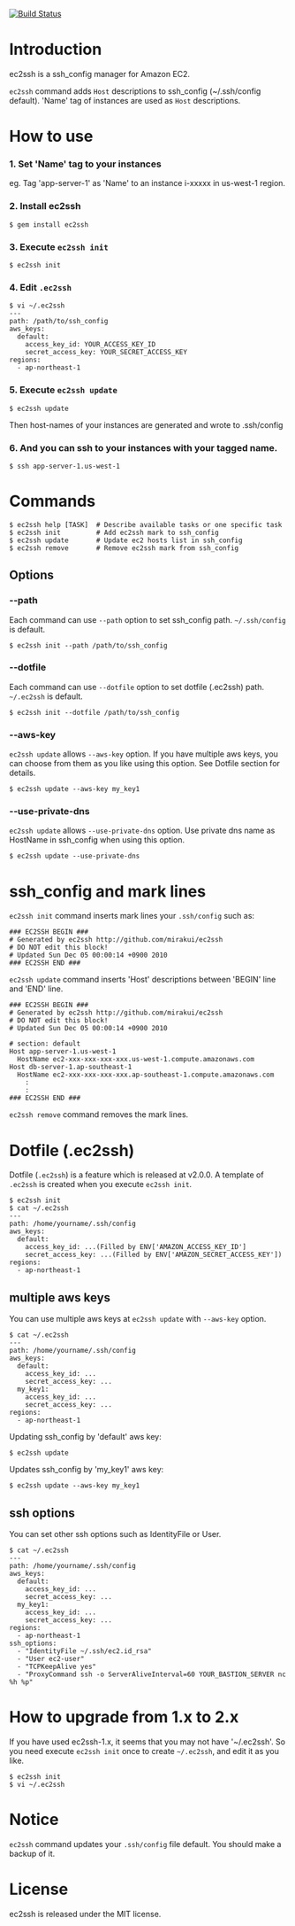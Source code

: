 [![Build Status](https://travis-ci.org/mirakui/ec2ssh.png?branch=master)](https://travis-ci.org/mirakui/ec2ssh)

# Introduction
ec2ssh is a ssh_config manager for Amazon EC2.

`ec2ssh` command adds `Host` descriptions to ssh_config (~/.ssh/config default). 'Name' tag of instances are used as `Host` descriptions.

# How to use
### 1. Set 'Name' tag to your instances
eg. Tag 'app-server-1' as 'Name' to an instance i-xxxxx in us-west-1 region.

### 2. Install ec2ssh

```
$ gem install ec2ssh
```

### 3. Execute `ec2ssh init`

```
$ ec2ssh init
```

### 4. Edit `.ec2ssh`

```
$ vi ~/.ec2ssh
---
path: /path/to/ssh_config
aws_keys:
  default:
    access_key_id: YOUR_ACCESS_KEY_ID
    secret_access_key: YOUR_SECRET_ACCESS_KEY
regions:
  - ap-northeast-1
```

### 5. Execute `ec2ssh update`

```
$ ec2ssh update
```
Then host-names of your instances are generated and wrote to .ssh/config

### 6. And you can ssh to your instances with your tagged name.

```
$ ssh app-server-1.us-west-1
```

# Commands
```
$ ec2ssh help [TASK]  # Describe available tasks or one specific task
$ ec2ssh init         # Add ec2ssh mark to ssh_config
$ ec2ssh update       # Update ec2 hosts list in ssh_config
$ ec2ssh remove       # Remove ec2ssh mark from ssh_config
```

## Options
### --path
Each command can use `--path` option to set ssh_config path. `~/.ssh/config` is default.

```
$ ec2ssh init --path /path/to/ssh_config
```

### --dotfile
Each command can use `--dotfile` option to set dotfile (.ec2ssh) path. `~/.ec2ssh` is default.

```
$ ec2ssh init --dotfile /path/to/ssh_config
```

### --aws-key
`ec2ssh update` allows `--aws-key` option. If you have multiple aws keys, you can choose from them as you like using this option. See Dotfile section for details.

```
$ ec2ssh update --aws-key my_key1
```

### --use-private-dns

`ec2ssh update` allows `--use-private-dns` option. Use private dns name as HostName in ssh_config when using this option.

```
$ ec2ssh update --use-private-dns
```


# ssh_config and mark lines
`ec2ssh init` command inserts mark lines your `.ssh/config` such as:

```
### EC2SSH BEGIN ###
# Generated by ec2ssh http://github.com/mirakui/ec2ssh
# DO NOT edit this block!
# Updated Sun Dec 05 00:00:14 +0900 2010
### EC2SSH END ###
```

`ec2ssh update` command inserts 'Host' descriptions between 'BEGIN' line and 'END' line.

```
### EC2SSH BEGIN ###
# Generated by ec2ssh http://github.com/mirakui/ec2ssh
# DO NOT edit this block!
# Updated Sun Dec 05 00:00:14 +0900 2010

# section: default
Host app-server-1.us-west-1
  HostName ec2-xxx-xxx-xxx-xxx.us-west-1.compute.amazonaws.com
Host db-server-1.ap-southeast-1
  HostName ec2-xxx-xxx-xxx-xxx.ap-southeast-1.compute.amazonaws.com
    :
    :
### EC2SSH END ###
```

`ec2ssh remove` command removes the mark lines.

# Dotfile (.ec2ssh)
Dotfile (`.ec2ssh`) is a feature which is released at v2.0.0. A template of `.ec2ssh` is created when you execute `ec2ssh init`.

```
$ ec2ssh init
$ cat ~/.ec2ssh
---
path: /home/yourname/.ssh/config
aws_keys:
  default:
    access_key_id: ...(Filled by ENV['AMAZON_ACCESS_KEY_ID']
    secret_access_key: ...(Filled by ENV['AMAZON_SECRET_ACCESS_KEY'])
regions:
  - ap-northeast-1
```

## multiple aws keys
You can use multiple aws keys at `ec2ssh update` with `--aws-key` option.

```
$ cat ~/.ec2ssh
---
path: /home/yourname/.ssh/config
aws_keys:
  default:
    access_key_id: ...
    secret_access_key: ...
  my_key1:
    access_key_id: ...
    secret_access_key: ...
regions:
  - ap-northeast-1
```

Updating ssh_config by 'default' aws key:

```
$ ec2ssh update
```

Updates ssh_config by 'my_key1' aws key:

```
$ ec2ssh update --aws-key my_key1
```

## ssh options
You can set other ssh options such as IdentityFile or User.

```
$ cat ~/.ec2ssh
---
path: /home/yourname/.ssh/config
aws_keys:
  default:
    access_key_id: ...
    secret_access_key: ...
  my_key1:
    access_key_id: ...
    secret_access_key: ...
regions:
  - ap-northeast-1
ssh_options:
  - "IdentityFile ~/.ssh/ec2.id_rsa"
  - "User ec2-user"
  - "TCPKeepAlive yes"
  - "ProxyCommand ssh -o ServerAliveInterval=60 YOUR_BASTION_SERVER nc %h %p"
```

# How to upgrade from 1.x to 2.x
If you have used ec2ssh-1.x, it seems that you may not have '~/.ec2ssh'.
So you need execute `ec2ssh init` once to create `~/.ec2ssh`, and edit it as you like.

```
$ ec2ssh init
$ vi ~/.ec2ssh
```

# Notice
`ec2ssh` command updates your `.ssh/config` file default. You should make a backup of it.

# License
ec2ssh is released under the MIT license.
